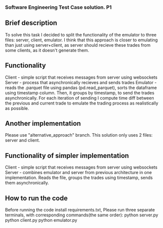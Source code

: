 ### Software Engineering Test Case solution. P1

## Brief description
To solve this task I decided to split the functionality of the emulator to three files: server, client, emulator. I think that this approach is closer to emulating than just 
using server+client, as server should recieve these trades from some clients, as it doesn't generate them.

## Functionality
Client - simple script that receives messages from server using websockets
Server - process that asynchronically recieves and sends trades 
Emulator - reads the .parquet file using pandas (pd.read_parquet), sorts the dataframe using timestamp column. Then, it groups by timestamp, to send the trades asynchronically. For each iteration of sending I compute time diff between the previous and current trade to emulate the trading process as realistically as possible. 


## Another implementation

Please use "alternative_approach" branch. This solution only uses 2 files: server and client.

## Functionality of simpler implementation
Client - simple script that receives messages from server using websockets
Server - combines emulator and server from previous architecture in one implementation. Reads the file, groups the trades using timestamp, sends them asynchronically.

## How to run the code
Before running the code install requirements.txt,
Please run three separate terminals, with corresponding commands(the same order):
python server.py
python client.py
python emulator.py

